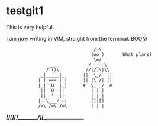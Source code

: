 # testgit1

This is very helpful.

I am now writing in VIM, straight from the terminal. BOOM


                                     /~\
                                    |oo )       What plans?
                                    _\=/_
                    ___            /  _  \
                   / ()\          //|/.\|\\
                 _|_____|_       ||  \_/  ||
                | | === | |      || |\ /| ||
                |_|  O  |_|      #  \_ _/  #
                 ||  O  ||          | | |
                 ||__*__||          | | |
                |~ \___/ ~|         []|[]
                /=\ /=\ /=\         | | |
________________[_]_[_]_[_]________/_]_[_\_________________________